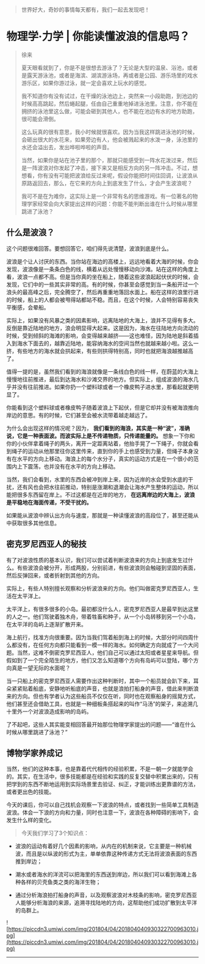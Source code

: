 > 世界好大，奇妙的事情每天都有，我们一起去发现吧！

# 物理学·力学 | 你能读懂波浪的信息吗？

> 徐来
> 
> 夏天眼看就到了，你是不是很想去游泳了？无论是大型的温泉、浴池，或者是露天游泳池，或者是海滨、湖滨游泳场，再或者是公园、游乐场里的戏水游乐区，如果你游过泳，就一定会喜欢上玩水的感觉。
> 
> 我不知道你有没有试过，在干燥的泳池边上，突然来一小段助跑，到池边的时候高高跳起，然后蜷起腿，任由自己重重地掉进泳池里。注意，你不能在拥挤的泳池里这么做，可能会砸到其他人，也不能在池边有水的地方助跑，很可能会滑倒。
> 
> 这么玩真的很有意思，我小时候就很喜欢。因为当我这样跳进泳池的时候，会砸出很大的水花来，如果旁边有人，他会被溅起来的水泼一身，泳池里的水还会溢出去，发出哗啦哗啦的声音。
> 
> 当然，如果你是站在池子里的那个，那就只能感受到一阵水花泼过来，然后是一阵波浪对你发起了冲击，接下来又是相反方向的另一阵冲击。不过，想想看，你有没有可能把波浪给反过来呢，假设你能把时间往回调，让波浪从原路返回去，那么，在它来的方向上到底发生了什么，才会产生波浪呢？
> 
> 我可不是在为难你，这实际上是一个非常有名的思维游戏。有一位著名的物理学家经常会向大家提出这样的问题：你能不能判断出谁在什么时候从哪里跳进了泳池？

## 什么是波浪？

这个问题很难回答。要想回答它，咱们得先说清楚，波浪到底是什么。

波浪是个让人讨厌的东西。当你站在海边的高楼上，远远地看着大海的时候，你会发现，波浪像是一条条白色的线，横着从远处慢慢移动向沙滩。站在这样的角度上看，波浪一点都不高。但是当你真的坐在船上，随着这些波浪起起伏伏的时候，会发现，它们中的一些其实非常的高。有的时候，你甚至会感觉到当一条船开过一个浪头的最高峰之后，完全腾空了，然后再重重地落回水面上。船在这样的浪里行进的时候，船上的人都会被甩得站都站不稳。而且，在这个时候，人会特别容易丧失平衡感，会晕船。

实际上，如果没有风暴之类的因素影响，远离陆地的大海上，浪并不见得有多大。反倒是靠近陆地的地方，浪会明显得大起来。这是因为，海水在往陆地方向流动的时候，受到倾斜的海滩的影响，会变得越来越挤——这也难怪，因为陆地是斜着插入到海水下面去的，越靠近陆地，能容纳海水的空间当然也就越来越小啦。这么一挤，有些地方的海水就会拱起来，有些则拱得特别高，同时也就把海浪越推越高了。

值得一提的是，虽然我们看到的海浪就像是一条线白色的线一样，在蔚蓝的大海上慢慢地往前推进，最后到达海水和沙滩交界的地方。但实际上，组成波浪的海水几乎并没有往前推进。如果你扔一个塑料球或者一个橡皮鸭子进水里，那看起就更明显了。

你能看到这个塑料球或者橡皮鸭子随着波浪上下起伏，但是它却并没有被海浪推向岸边的意思。有的时候，它们甚至会被水流带着越走越远了。

为什么会出现这样的情况呢？因为， **我们看到的海浪，其实是一种“波”，准确说，它是一种表面波。而波实际上是不传递物质，只传递能量的。** 想象一下你和你的小伙伴拿着绳子的两头，离开一定距离站着，他抬手晃了一下绳子，你就会看到绳子的运动从他那里往你这里传来，直到你的手上也感受到力量，但绳子本身没有在水平的方向上移动。海浪上的每个水分子，真实的运动方式是在一个很小的范围内上下震荡，也并没有在水平的方向上移动。

当然，我们会看到，水里的东西会被冲到岸上来，因为近岸的水会受到水底的干扰，还有风也会把水往前推动，特别是涨潮和退潮会让海水产生整体的运动，所以能把很多东西留在岸上。不过这都是在近岸的地方， **在远离岸边的大海上，波浪是平稳地在海面传递，不受干扰的。**

如果能从波浪中辨认出方向与速度，那就是一种读懂波浪的高段位了，甚至还能从中获取很多其他信息。

## 密克罗尼西亚人的秘技

有了对波浪性质的基本认识，我们可以尝试着判断波浪来的方向上到底发生过什么。有些波浪会被分开，形成两股，分别前进，有些波浪则会触碰到坚固的表面，然后反弹回来，或者折射到其他的方向。

实际上，有些人特别擅长观察和分析波浪来的方向。他们叫做密克罗尼西亚人，生活在太平洋上。

太平洋上，有很多很多的小岛。最初都没什么人，密克罗尼西亚人是最早到达这里的人之一。他们驾驶着独木舟，带着牲畜和种子，从一个小岛转移到另一个小岛，在太平洋的岛屿上逐渐扩散开来。

海上航行，找准方向很重要。因为当我们驾着船到海上的时候，大部分时间四周什么都没有，在任何方向都只能看到一模一样的海水。如何确定方向就成了一个大问题。当然，这难不倒密克罗尼西亚人，他们自己可以通过太阳或者星星来导航。但假如到了一个完全陌生的地方，他们又怎么知道哪个方向有岛屿可以登陆，哪个方向真是一望无际的水面呢？

当一只船上的密克罗尼西亚人需要作出这种判断时，其中一个船员就会趴下来，耳朵紧紧贴着船底，安静地听船底的声音，也就是浪拍打船身的声音，借此来判断浪来的方向。但也有学者认为这些船员不仅仅在听，同时也在观察船身的摇晃方式，他们甚至还会借助工具，也就是一种细板条搭起来的叫作“马汤”的架子，来追溯几十里外一个对波浪造成影响的岛屿。

了不起吧，这些人其实能变相回答最开始那位物理学家提出的问题——“谁在什么时候从哪里跳进了泳池？”

## 博物学家养成记

当然，他们的这种本事，也是靠着代代相传的经验积累，不是一朝一夕就能学会的。其实，在生活中，很多技能都是在经验和实践的反复交替中积累出来的，只有把学到的东西不断地运用到实际场景里去验证、纠正，才能训练出更靠谱的方法，或者更出色的技能。

今天的课后，你可以自己找机会观察一下波浪的特点，或者找到一些简单工具制造波浪。体会一下浪的方向和力量，同时也注意一下，波浪在各种障碍的影响下，会发生什么样的变化。

> 今天我们学习了3个知识点：

* 波浪的运动有着好几个因素的影响，从内在的机制来说，它主要是一种机械波，而且是以纵波的形式为主，单单依靠这种传递方式无法将波浪表面的东西推到岸边；

* 潮水或者海水的洋流可以把海里的东西送到岸边，所以我们可以看到海滩上各种各样的贝壳鱼类之类的海洋生物；

* 通过分析海浪拍打船身的声音，以及观察波浪对木枝条的影响，密克罗尼西亚人能够分析海浪的来源，追溯寻找陆地的方向，这帮助他们成功扩散到太平洋的岛群上。

![https://piccdn3.umiwi.com/img/201804/04/201804040930322700963010.jpg](https://piccdn3.umiwi.com/img/201804/04/201804040930322700963010.jpg)

---

